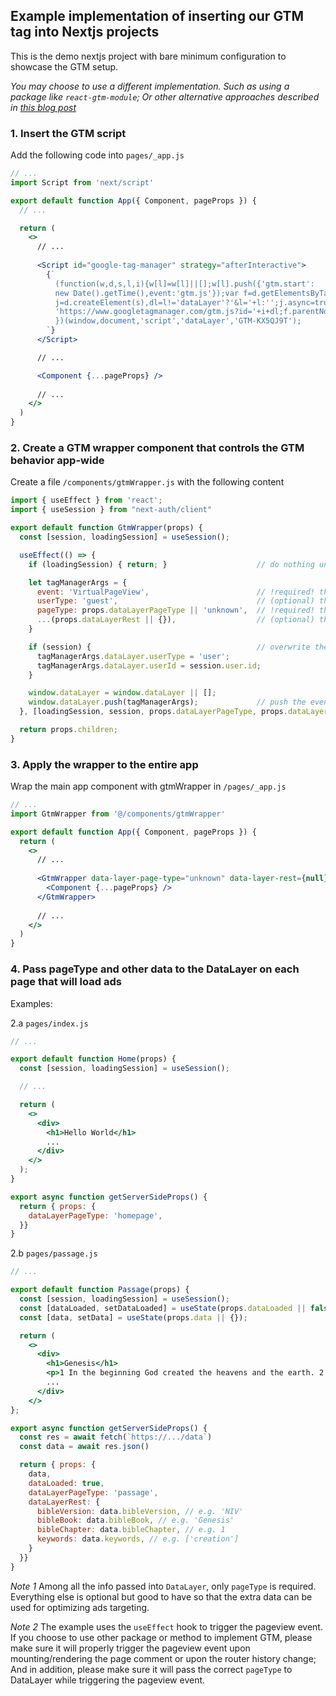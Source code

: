 ## Example implementation of inserting our GTM tag into Nextjs projects

This is the demo nextjs project with bare minimum configuration to showcase the GTM setup.

*You may choose to use a different implementation. Such as using a package like `react-gtm-module`; Or other alternative approaches described in [this blog post](https://morganfeeney.com/how-to/integrate-google-tag-manager-with-next-js#fire-a-custom-event-when-a-page-changes)*


### 1. Insert the GTM script

Add the following code into `pages/_app.js`

```jsx
// ...
import Script from 'next/script'

export default function App({ Component, pageProps }) {
  // ...

  return (
    <>
      // ...
      
      <Script id="google-tag-manager" strategy="afterInteractive">
        {`
          (function(w,d,s,l,i){w[l]=w[l]||[];w[l].push({'gtm.start':
          new Date().getTime(),event:'gtm.js'});var f=d.getElementsByTagName(s)[0],
          j=d.createElement(s),dl=l!='dataLayer'?'&l='+l:'';j.async=true;j.src=
          'https://www.googletagmanager.com/gtm.js?id='+i+dl;f.parentNode.insertBefore(j,f);
          })(window,document,'script','dataLayer','GTM-KX5QJ9T');
        `}
      </Script>

      // ...

      <Component {...pageProps} />
      
      // ...
    </>
  )
}
```

### 2. Create a GTM wrapper component that controls the GTM behavior app-wide

Create a file `/components/gtmWrapper.js` with the following content

```jsx
import { useEffect } from 'react';
import { useSession } from "next-auth/client"

export default function GtmWrapper(props) {
  const [session, loadingSession] = useSession();

  useEffect(() => {
    if (loadingSession) { return; }                    // do nothing unless the needed data is ready

    let tagManagerArgs = {
      event: 'VirtualPageView',                        // !required! the custom pageview event
      userType: 'guest',                               // (optional) the default user type
      pageType: props.dataLayerPageType || 'unknown',  // !required! the type of page on which the pageview is made
      ...(props.dataLayerRest || {}),                  // (optional) the rest of the custom data layer data
    }

    if (session) {                                     // overwrite the userType and userId if has logged in
      tagManagerArgs.dataLayer.userType = 'user';
      tagManagerArgs.dataLayer.userId = session.user.id;
    }

    window.dataLayer = window.dataLayer || [];
    window.dataLayer.push(tagManagerArgs);             // push the event into the GTM queue to trigger it
  }, [loadingSession, session, props.dataLayerPageType, props.dataLayerRest]);

  return props.children;
}
```

### 3. Apply the wrapper to the entire app

Wrap the main app component with gtmWrapper in `/pages/_app.js`

```jsx
// ...
import GtmWrapper from '@/components/gtmWrapper'

export default function App({ Component, pageProps }) {
  return (
    <>
      // ...
      
      <GtmWrapper data-layer-page-type="unknown" data-layer-rest={null} {...pageProps}>
        <Component {...pageProps} />
      </GtmWrapper>
      
      // ...
    </>
  )
}

```

### 4. Pass pageType and other data to the DataLayer on each page that will load ads

Examples:

2.a `pages/index.js`

```jsx
// ...

export default function Home(props) {
  const [session, loadingSession] = useSession();

  // ...

  return (
    <>
      <div>
        <h1>Hello World</h1>
        ...
      </div>
    </>
  );
}

export async function getServerSideProps() {
  return { props: {
    dataLayerPageType: 'homepage',
  }}
}
```

2.b `pages/passage.js`

```jsx
// ...

export default function Passage(props) {
  const [session, loadingSession] = useSession();
  const [dataLoaded, setDataLoaded] = useState(props.dataLoaded || false);
  const [data, setData] = useState(props.data || {});

  return (
    <>
      <div>
        <h1>Genesis</h1>
        <p>1 In the beginning God created the heavens and the earth. 2 Now the earth was formless and empty, darkness was over the surface of the deep, and the Spirit of God was hovering over the waters.</p>
        ...
      </div>
    </>
};

export async function getServerSideProps() {
  const res = await fetch(`https://.../data`)
  const data = await res.json()

  return { props: {
    data,
    dataLoaded: true,
    dataLayerPageType: 'passage',
    dataLayerRest: {
      bibleVersion: data.bibleVersion, // e.g. 'NIV'
      bibleBook: data.bibleBook, // e.g. 'Genesis'
      bibleChapter: data.bibleChapter, // e.g. 1
      keywords: data.keywords, // e.g. ['creation']
    }
  }}
}
```

*Note 1* Among all the info passed into `DataLayer`, only `pageType` is required. Everything else is optional but good to have so that the extra data can be used for optimizing ads targeting.

*Note 2* The example uses the `useEffect` hook to trigger the pageview event. If you choose to use other package or method to implement GTM, please make sure it will properly trigger the pageview event upon mounting/rendering the page comment or upon the router history change; And in addition, please make sure it will pass the correct `pageType` to DataLayer while triggering the pageview event.
